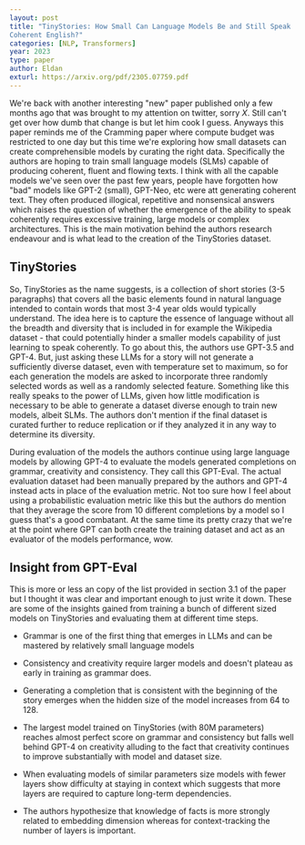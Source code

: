 ```yaml
---
layout: post
title: "TinyStories: How Small Can Language Models Be and Still Speak
Coherent English?"
categories: [NLP, Transformers]
year: 2023
type: paper
author: Eldan
exturl: https://arxiv.org/pdf/2305.07759.pdf
---
```

We're back with another interesting "new" paper published only a few months ago that was brought to my attention on twitter, sorry *X*. Still can't get over how dumb that change is but let him cook I guess. Anyways this paper reminds me of the Cramming paper where compute budget was restricted to one day but this time we're exploring how small datasets can create comprehensible models by curating the right data. Specifically the authors are hoping to train small language models (SLMs) capable of producing coherent, fluent and flowing texts. I think with all the capable models we've seen over the past few years, people have forgotten how "bad" models like GPT-2 (small), GPT-Neo, etc were att generating coherent text. They often produced illogical, repetitive and nonsensical answers which raises the question of whether the emergence of the ability to speak coherently requires excessive training, large models or complex architectures. This is the main motivation behind the authors research endeavour and is what lead to the creation of the TinyStories dataset.

## TinyStories
So, TinyStories as the name suggests, is a collection of short stories (3-5 paragraphs) that covers all the basic elements found in natural language intended to contain words that most 3-4 year olds would typically understand. The idea here is to capture the essence of language without all the breadth and diversity that is included in for example the Wikipedia dataset - that could potentially hinder a smaller models capability of just learning to speak coherently. To go about this, the authors use GPT-3.5 and GPT-4. But, just asking these LLMs for a story will not generate a sufficiently diverse dataset, even with temperature set to maximum, so for each generation the models are asked to incorporate three randomly selected words as well as a randomly selected feature. Something like this really speaks to the power of LLMs, given how little modification is necessary to be able to generate a dataset diverse enough to train new models, albeit SLMs. The authors don't mention if the final dataset is curated further to reduce replication or if they analyzed it in any way to determine its diversity. 

During evaluation of the models the authors continue using large language models by allowing GPT-4 to evaluate the models generated completions on grammar, creativity and consistency. They call this GPT-Eval. The actual evaluation dataset had been manually prepared by the authors and GPT-4 instead acts in place of the evaluation metric. Not too sure how I feel about using a probabilistic evaluation metric like this but the authors do mention that they average the score from 10 different completions by a model so I guess that's a good combatant. At the same time its pretty crazy that we're at the point where GPT can both create the training dataset and act as an evaluator of the models performance, wow. 

## Insight from GPT-Eval
This is more or less an copy of the list provided in section 3.1 of the paper but I thought it was clear and important enough to just write it down. These are some of the insights gained from training a bunch of different sized models on TinyStories and evaluating them at different time steps.
- Grammar is one of the first thing that emerges in LLMs and can be mastered by relatively small language models

-  Consistency and creativity require larger models and doesn't plateau as early in training as grammar does.

- Generating a completion that is consistent with the beginning of the story emerges when the hidden size of the model increases from 64 to 128.

- The largest model trained on TinyStories (with 80M parameters) reaches almost perfect score on grammar and consistency but falls well behind GPT-4 on creativity alluding to the fact that creativity continues to improve substantially with model and dataset size. 

- When evaluating models of similar parameters size models with fewer layers show difficulty at staying in context which suggests that more layers are required to capture long-term dependencies.

- The authors hypothesize that knowledge of facts is more strongly related to embedding dimension whereas for context-tracking the number of layers is important. 